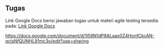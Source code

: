 ## Tugas
Link Google Docs berisi jawaban tugas untuk materi agile testing tersedia pada: [Link Google Docs ](https://docs.google.com/document/d/1I59N1dP8ALaax0Z4HonfCkcAN-qclsNfQUNHL91mc3o/edit?usp=sharing)

https://docs.google.com/document/d/1I59N1dP8ALaax0Z4HonfCkcAN-qclsNfQUNHL91mc3o/edit?usp=sharing